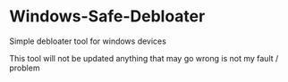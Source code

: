# Windows-Safe-Debloater
Simple debloater tool for windows devices 

This tool will not be updated anything that may go wrong is not my fault / problem

